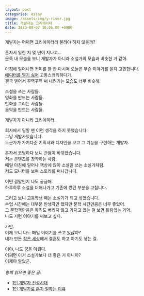 ```yaml
---
layout: post
categories: essay
image: /assets/img/y-river.jpg
title: 개발자는 크리에이터
date: 2023-08-07 10:06:00 +0900
---
```


개발자는 어쩌면 크리에이터라 불려야 하지 않을까?

혼자서 일한 지 몇 년이 지나고...  
문득 내 모습을 보니 개발자가 아니라 소설가의 모습과 비슷한 거 같아.

아침에 일어나면 커피를 한 잔 마시며 오늘은 무슨 이야기를 쓸지 고민합니다.  
[에디터를 열기 싫어](/essay/2022/04/26/late-boot.html) 고통스러워하다가..   
결국 열어서 꾸역꾸역 써 내려가는 모습도 너무 비슷해.

소설을 쓰는 사람들.  
영화를 만드는 사람들.  
만화를 그리는 사람들.  
음악을 만드는 사람들.

개발자가 아니라 크리에이터.

회사에서 일할 땐 이런 생각을 하지 못했습니다.  
그냥 개발자였습니다.  
누군가가 가져다준 기획서와 디자인을 보고 그 기능을 구현하는 개발자.

혼자서 코딩하다 보니 관점이 바뀌었습니다.  
저는 콘텐츠를 창작하는 사람.  
매일 아침에 일어나 책상에 앉아 소설을 쓰는 소설가처럼.  
저도 모니터를 보며 스토리를 써나갑니다.

어떤 결말인지 나도 궁금해.  
하루하루 소설을 더해나가고 기존에 썼던 부분을 고칩니다.

그러고 보니 고등학생 때는 소설가가 되고 싶었습니다.  
수업 시간에는 대부분 딴생각만 했지만 문학 시간만큼은 너무 좋았어.  
그 문학책만큼은 아직도 버리지 않고 가지고 있는 걸 보면 틀림없는 기억.  
나도 저런 이야기를 써보고 싶다.

가만.  
이제 보니 나도 매일 이야기를 쓰고 있잖아?  
내가 만든 [작은 세상](/essay/2022/05/04/code-is-magic.html)에서 결혼도 하고 아기도 낳는 걸.

이야, 나도 꿈을 이뤘다.  
어쩌면 이거 소설가보다 더 좋은 거 아니야?  
이제야 알았군.
<br>
<br>
*함께 읽으면 좋은 글:*
* [1인 개발자 전성시대](/essay/2022/09/14/successful-developer.html)
* [1인 개발자로 혼자 일하는 이유](https://brunch.co.kr/@buildingking/68)
